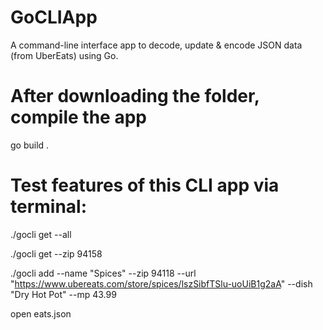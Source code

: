 # GoCLIApp
A command-line interface app to decode, update &amp; encode JSON data (from UberEats) using Go.

# After downloading the folder, compile the app
go build .

# Test features of this CLI app via terminal:
./gocli get --all

./gocli get --zip 94158

./gocli add --name "Spices" --zip 94118 --url "https://www.ubereats.com/store/spices/lszSibfTSlu-uoUiB1g2aA" --dish "Dry Hot Pot" --mp 43.99

open eats.json
